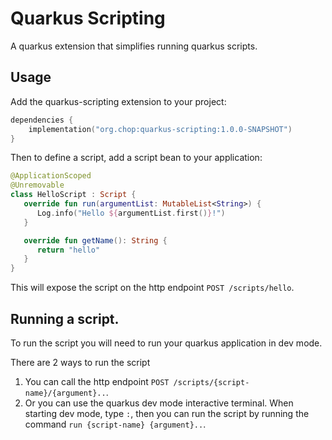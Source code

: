 # Quarkus Scripting

A quarkus extension that simplifies running quarkus scripts.

## Usage

Add the quarkus-scripting extension to your project:
```kotlin
dependencies {
    implementation("org.chop:quarkus-scripting:1.0.0-SNAPSHOT")
}
```

Then to define a script, add a script bean to your application:
```kotlin
@ApplicationScoped
@Unremovable
class HelloScript : Script {
   override fun run(argumentList: MutableList<String>) {
      Log.info("Hello ${argumentList.first()}!")
   }

   override fun getName(): String {
      return "hello"
   }
}
```

This will expose the script on the http endpoint `POST /scripts/hello`.

## Running a script.

To run the script you will need to run your quarkus application in dev mode.

There are 2 ways to run the script
1. You can call the http endpoint `POST /scripts/{script-name}/{argument}..`.
2. Or you can use the quarkus dev mode interactive terminal. When starting dev mode, type `:`, then you can run the
   script by running the command `run {script-name} {argument}..`.

